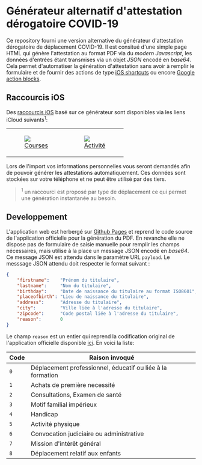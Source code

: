 # Générateur alternatif d'attestation dérogatoire COVID-19

Ce repository fourni une version alternative du générateur d'attestation
dérogatoire de déplacement COVID-19. Il est consitué d'une simple page HTML
qui génère l'attestation au format PDF via du _modern Javascript_, les données
d'entrées étant transmises via un objet _JSON_ encodé en _base64_. Cela permet
d'automatiser la génération d'attestation sans avoir à remplir le formulaire
et de fournir des actions de type
[iOS shortcuts](https://support.apple.com/fr-fr/guide/shortcuts/welcome/ios) ou
encore [Google action blocks](https://support.google.com/accessibility/android/answer/9711267?hl=en).

## Raccourcis iOS

Des [raccourcis iOS](https://support.apple.com/fr-fr/guide/shortcuts/welcome/ios)
basé sur ce générateur sont disponibles via les liens iCloud suivants<sup>1</sup>:

<table>
    <tr>
        <td>
            <a href="https://www.icloud.com/shortcuts/f121c12e8657460390e31821d79845a3">
                <figure class="image">
                    <img src="https://raw.githubusercontent.com/Faylixe/covidcert/main/docs/images/shopping.png"><br>
                    <figcaption>Courses</figcaption>
                </figure>
            </a>
        </td>
        <td>
            <a href="https://www.icloud.com/shortcuts/3d77b2f1184a430da52eb44768ef0659">
                <figure class="image">
                    <img src="https://raw.githubusercontent.com/Faylixe/covidcert/main/docs/images/activity.png"><br>
                    <figcaption>Activité</figcaption>
                </figure>
            </a>
        </td>
    </tr>
</table>

Lors de l'import vos informations personnelles vous seront demandés afin de pouvoir
générer les attestations automatiquement. Ces données sont stockées sur votre téléphone
et ne peut être utilisé par des tiers.

> <sup>1</sup> un raccourci est proposé par type de déplacement ce qui permet une
génération instantanée au besoin.

## Developpement

L'application web est herbergé sur [Github Pages](https://pages.github.com)
et reprend le code source de l'application officielle pour la génération du
PDF. En revanche elle ne dispose pas de formulaire de saisie manuelle pour
remplir les champs nécessaires, mais utilise à la place un message JSON
encodé en _base64_. Ce message JSON est attendu dans le paramètre URL `payload`.
Le messsage JSON attendu doit respecter le format suivant :

```json
{
    "firstname":    "Prénom du titulaire",
    "lastname":     "Nom du titulaire",
    "birthday":     "Date de naissance du titulaire au format ISO8601",
    "placeofbirth": "Lieu de naissance du titulaire",
    "address":      "Adresse du titulaire",
    "city":         "Ville liée à l'adresse du titulaire",
    "zipcode":      "Code postal liée à l'adresse du titulaire",
    "reason":       0
}
```

Le champ `reason` est un entier qui reprend la codification original de
l'application officielle disponible
[ici](https://github.com/LAB-MI/attestation-deplacement-derogatoire-q4-2020).
En voici la liste:

| Code | Raison invoqué |
| ---- | -------------- |
| `0`  | Déplacement professionnel, éducatif ou liée à la formation |
| `1`  | Achats de première necessité                               |
| `2`  | Consultations, Examen de santé                             |
| `3`  | Motif familial impérieux                                   |
| `4`  | Handicap                                                   |
| `5`  | Activité physique                                          |
| `6`  | Convocation judiciaire ou administrative                   |
| `7`  | Mission d'intérêt général                                  |
| `8`  | Déplacement relatif aux enfants                            |
